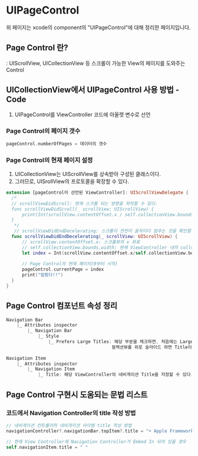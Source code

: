 # UIPageControl
 위 페이지는 xcode의 component의 "UIPageControl"에 대해 정리한 페이지입니다.    
       
 ## Page Control 란?
: UIScrollView, UICollectionView 등 스크롤이 가능한 View의 페이지를 도와주는 Control

 
 ## UICollectionView에서 UIPageControl 사용 방법 - Code
 1. UIPageControl를 ViewController 코드에 아울렛 변수로 선언
 
 ### Page Control의 페이지 갯수
 ```swift
pageControl.numberOfPages = 데이터의 갯수
```

 ### Page Control의 현재 페이지 설정
 1. UICollectionView는 UIScrollView를 상속받아 구성된 클래스이다.
 2. 그러므로, UISrollView의 프로토콜을 확장할 수 있다.
  ```swift
 extension [pageControl이 선언된 ViewController]: UIScrollViewDelegate {
    /*
    // scrollViewDidScroll: 현재 스크롤 되는 방향을 파악할 수 있다.
    func scrollViewDidScroll(_ scrollView: UIScrollView) {
        print(Int(scrollView.contentOffset.x / self.collectionView.bounds.width))
    }
     */
     // scrollViewDidEndDecelerating: 스크롤이 천천이 움직이다 멈추는 것을 확인할 수 있다.
    func scrollViewDidEndDecelerating(_ scrollView: UIScrollView) {
        // scrollView.contentOffset.x: 스크롤뷰의 x 좌표
        // self.collectionView.bounds.width: 현재 ViewController 내의 collectionView의 너비 값
        let index = Int(scrollView.contentOffset.x/self.collectionView.bounds.width)
        
        // Page Control의 현재 페이지(0부터 시작)
        pageControl.currentPage = index
        print("멈췄다!!")
    }
}
```
 

 
      
## Page Control 컴포넌트 속성 정리     
```swift
Navigation Bar
    |_ Attributes inspector
        |_ Navigation Bar   
            |_ Style
                |_ Prefers Large Titles: 해당 부분을 체크하면, 처음에는 Large Title이 보였다가  
                                        컬렉션뷰를 위로 슬라이드 하면 Title이 위로 올라가며 작아진다. 
        
Navigation Item
    |_ Attributes inspector
        |_ Navigation Item
            |_ Title: 해당 ViewController의 네비게이션 Title을 지정할 수 있다.
```

## Page Control 구현시 도움되는 문법 리스트
### 코드에서 Navigation Controller의 title 작성 방법
```swift
// 네비게이션 컨트롤러의 네비게이션 아이템 title 작성 방법
navigationController?.navigationBar.topItem?.title = "☀️ Apple Frameworks"

// 현재 View Controller에 Navigation Controller가 Embed In 되어 있을 경우
self.navigationItem.title = " "
```
